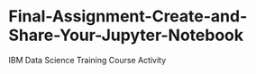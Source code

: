 # Final-Assignment-Create-and-Share-Your-Jupyter-Notebook
IBM Data Science Training Course Activity
